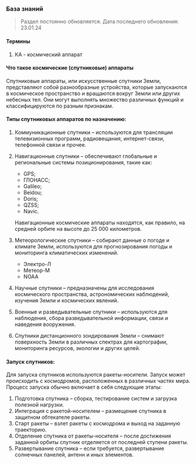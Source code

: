 ### База знаний

>Раздел постоянно обновляется.
>Дата последнего обновления: 23.01.24

#### Термины

1. КА - космический аппарат


#### Что такое космические (спутниковые) аппараты 

Спутниковые аппараты, или искусственные спутники Земли, представляют собой разнообразные устройства, 
которые запускаются в космическое пространство и вращаются вокруг Земли или других небесных тел. 
Они могут выполнять множество различных функций и классифицируются по разным признакам.

#### Типы спутниковых аппаратов по назначению:

1. Коммуникационные спутники – используются для трансляции телевизионных программ, радиовещания, интернет-связи, телефонной связи и прочее.
2. Навигационные спутники – обеспечивают глобальные и региональные системы позиционирования, такие как: 
     - GPS;
     - ГЛОНАСС;
     - Galileo;
     - Beidou;
     - Doris;
     - QZSS;
     - Navic.
   
     Навигационные космические аппараты находятся, как правило, на средней орбите на высоте до 25 000 километров.

3. Метеорологические спутники – собирают данные о погоде и климате Земли, используются для прогнозирования погоды и мониторинга климатических изменений.
     - Электро-Л
     - Метеор-М
     - NOAA
4. Научные спутники – предназначены для исследования космического пространства, астрономических наблюдений, изучения Земли и космических явлений.
5. Военные и разведывательные спутники – используются для наблюдения, сбора разведывательной информации, связи и наведения вооружения.
6. Спутники дистанционного зондирования Земли – снимают поверхность Земли в различных спектрах для картографии, мониторинга ресурсов, экологии и других целей.

#### Запуск спутников:

Для запуска спутников используются ракеты-носители. Запуск может происходить с космодромов, расположенных в различных частях мира. 
Процесс запуска обычно включает в себя следующие этапы:

1. Подготовка спутника – сборка, тестирование систем и загрузка полезной нагрузки.
2. Интеграция с ракетой-носителем – размещение спутника в защитном обтекателе ракеты.
3. Старт ракеты – взлет ракеты с космодрома и выход на заданную траекторию.
4. Отделение спутника от ракеты-носителя – после достижения заданной орбиты спутник отделяется от последней ступени ракеты.
5. Развертывание спутника – если требуется, развертывание солнечных панелей, антенн и иных элементов.

